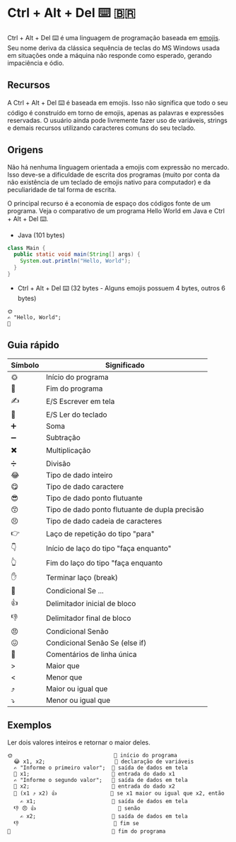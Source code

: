 # Ctrl + Alt + Del ⌨️ 🇧🇷

Ctrl + Alt + Del ⌨️ é uma linguagem de programação baseada em [emojis](https://pt.wikipedia.org/wiki/Emoji). Seu nome deriva da clássica sequência de teclas do MS Windows usada em situações onde a máquina não responde como esperado, gerando impaciência e ódio.

## Recursos

A Ctrl + Alt + Del ⌨️ é baseada em emojis. Isso não significa que todo o seu código é construído em torno de emojis, apenas as palavras e expressões reservadas. O usuário ainda pode livremente fazer uso de variáveis, strings e demais recursos utilizando caracteres comuns do seu teclado.

## Origens

Não há nenhuma linguagem orientada a emojis com expressão no mercado. Isso deve-se a dificuldade de escrita dos programas (muito por conta da não existência de um teclado de emojis nativo para computador) e da peculiaridade de tal forma de escrita.

O principal recurso é a economia de espaço dos códigos fonte de um programa. Veja o comparativo de um programa Hello World em Java e Ctrl + Alt + Del ⌨️.

* Java (101 bytes)

```java
class Main {
  public static void main(String[] args) {
    System.out.println("Hello, World");
  }
}
```

* Ctrl + Alt + Del ⌨️ (32 bytes - Alguns emojis possuem 4 bytes, outros 6 bytes)

```
🌞
✍️ "Hello, World";
🌚
```

## Guia rápido

| Símbolo  | Significado |
| ------------- | ------------- |
| 🌞 | Início do programa |
| 🌚 | Fim do programa |
| ✍️ | E/S Escrever em tela |
| 📰 | E/S Ler do teclado |
| ➕ | Soma |
| ➖ | Subtração |
| ✖️ | Multiplicação |
| ➗ | Divisão |
| 😂 | Tipo de dado inteiro |
| 😋 | Tipo de dado caractere |
| 😎 | Tipo de dado ponto flutuante |
| 😙 | Tipo de dado ponto flutuante de dupla precisão |
| 😣 | Tipo de dado cadeia de caracteres |
| 👉 | Laço de repetição do tipo "para" |
| 👇 | Início de laço do tipo "faça enquanto" |
| 👆 | Fim do laço do tipo "faça enquanto |
| ✋ | Terminar laço (break) |
| 🤔 | Condicional Se ... |
| 👍 | Delimitador inicial de bloco |
| 👎 | Delimitador final de bloco |
| 😠 | Condicional Senão |
| 😖 | Condicional Senão Se (else if) |
| 🚬 | Comentários de linha única|
| > | Maior que |
| < | Menor que |
| ⤴️ | Maior ou igual que |
| ⤵️ | Menor ou igual que |

## Exemplos

Ler dois valores inteiros e retornar o maior deles.

```
🌞                                🚬 início do programa
  😂 x1, x2;                      🚬 declaração de variáveis
  ✍️ "Informe o primeiro valor";  🚬 saída de dados em tela
  📰 x1;                          🚬 entrada do dado x1
  ✍️ "Informe o segundo valor";   🚬 saída de dados em tela
  📰 x2;                          🚬 entrada do dado x2
  🤔 (x1 ⤴️ x2) 👍                 🚬 se x1 maior ou igual que x2, então
    ✍️ x1;                        🚬 saída de dados em tela
  👎 😠 👍                          🚬 senão
    ✍️ x2;                        🚬 saída de dados em tela
  👎                              🚬 fim se
🌚                                🚬 fim do programa

```
